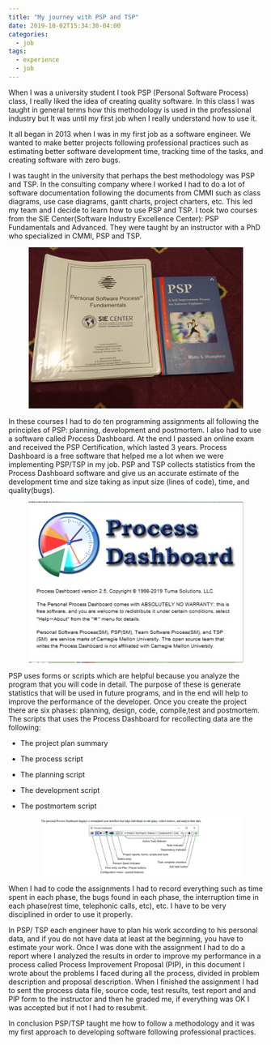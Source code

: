 ```yaml
---
title: "My journey with PSP and TSP"
date: 2019-10-02T15:34:30-04:00
categories:
  - job
tags:
  - experience
  - job
---
```


When I was a university student I took PSP (Personal Software Process) class, I really liked the idea of creating quality software. In this class I was taught in general terms how this methodology is used in the professional industry but It was until my first job when I really understand how to use it.

It all began in 2013 when I was in my first job as a software engineer. We wanted to make better projects following professional practices such as estimating better software development time, tracking time of the tasks, and creating software with zero bugs. 

I was taught in the university that perhaps the best methodology was PSP and TSP. 
In the consulting company where I worked I had to do a lot of software documentation following the documents from CMMI such as class diagrams, use case diagrams, gantt charts, project charters, etc. This led my team and I decide to learn how to use PSP and TSP. I took two courses from the SIE Center(Software Industry Excellence Center): PSP Fundamentals and Advanced. They were taught by an instructor with a PhD who specialized in CMMI, PSP and TSP.
<figure class>
    <a href="/assets/images/post1-1.jpg"><img src="/assets/images/post1-1.jpg" width="600"></a>
</figure>

In these courses I had to do ten programming assignments all following the principles of PSP: planning, development and  postmortem. I also had to use a software called Process Dashboard. At the end I passed an online exam and received the PSP Certification, which lasted 3 years.
Process Dashboard is a free software that helped me a lot when we were implementing PSP/TSP in my job.
PSP and TSP collects statistics from the Process Dashboard software and give us an accurate estimate of the development time and size taking  as input size (lines of code), time, and quality(bugs). 

<figure class>
    <a href="/assets/images/post1-1.jpg"><img src="/assets/images/post1-2.jpg"></a>
</figure>


PSP uses forms or scripts which are helpful because you analyze the program that you will code in detail. The purpose of these is generate statistics that will be used in future programs, and in the end will help to improve the performance of the developer.
Once you create the project there are six phases: planning, design, code, compile,test and postmortem. 
The scripts that uses the Process Dashboard for recollecting data are the following:


- The project plan summary
- The process script
- The planning script
- The development script
- The postmortem script
    
   <figure>
    <a href="/assets/images/post1-3.JPG"><img src="/assets/images/post1-3.JPG"></a>
  </figure>

When I had to code the assignments I had to record everything such as time spent in each phase, the bugs found in each phase, the interruption time in each phase(rest time, telephonic calls, etc), etc. I have to be very disciplined in order to use it properly. 

In PSP/ TSP each engineer have to plan his work according to his personal data, and if you do not have data at least at the beginning, you have to estimate your work. Once I was done with the assignment I had to do a report where I analyzed  the results in order to improve my performance in a process called Process Improvement Proposal (PIP), in this document I wrote about the problems I faced during all the process,  divided in problem description and proposal description.
When I finished the assignment I had to sent the process data file, source code, test results, test report and and PIP form to the instructor and then he graded me, if everything was OK I was accepted but if not I had to resubmit. 

In conclusion PSP/TSP taught me how to follow a methodology and it was my first approach to developing software following professional practices.
